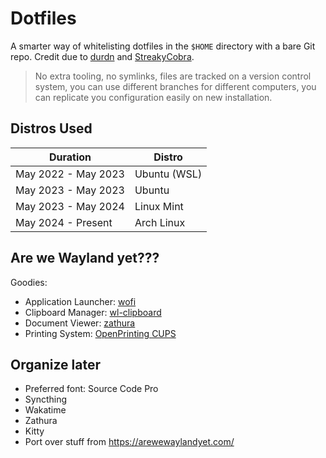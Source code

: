 # Dotfiles

A smarter way of whitelisting dotfiles in the `$HOME` directory with a bare Git repo. Credit due to [durdn](https://www.atlassian.com/git/tutorials/dotfiles) and [StreakyCobra](https://news.ycombinator.com/item?id=11070797).

> No extra tooling, no symlinks, files are tracked on a version control system, you can use different branches for different computers, you can replicate you configuration easily on new installation. 

## Distros Used

|Duration|Distro|
|-|-|
|May 2022 - May 2023|Ubuntu (WSL)|
|May 2023 - May 2023|Ubuntu|
|May 2023 - May 2024|Linux Mint|
|May 2024 - Present|Arch Linux|

## Are we Wayland yet???

Goodies:

- Application Launcher: [wofi](https://hg.sr.ht/~scoopta/wofi)
- Clipboard Manager: [wl-clipboard](https://github.com/bugaevc/wl-clipboard)
- Document Viewer: [zathura](https://pwmt.org/projects/zathura/)
- Printing System: [OpenPrinting CUPS](https://pwmt.org/projects/zathura/)

## Organize later

- Preferred font: Source Code Pro
- Syncthing
- Wakatime
- Zathura
- Kitty
- Port over stuff from https://arewewaylandyet.com/
